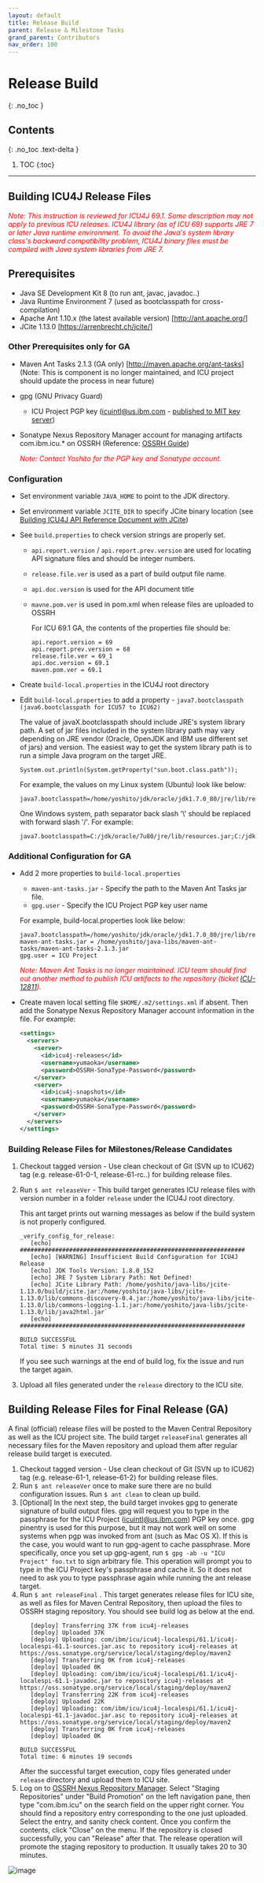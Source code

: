 ```yaml
---
layout: default
title: Release Build
parent: Release & Milestone Tasks
grand_parent: Contributors
nav_order: 100
---
```


<!--
© 2021 and later: Unicode, Inc. and others.
License & terms of use: http://www.unicode.org/copyright.html
-->

# Release Build
{: .no_toc }

## Contents
{: .no_toc .text-delta }

1. TOC
{:toc}

---

## Building ICU4J Release Files

<span style="color:red">*Note: This instruction is reviewed for ICU4J 69.1. Some
description may not apply to previous ICU releases. ICU4J library (as of ICU 69)
supports JRE 7 or later Java runtime environment. To avoid the Java's system
library class's backward compatibility problem, ICU4J binary files must be
compiled with Java system libraries from JRE 7.*</span>

## Prerequisites

*   Java SE Development Kit 8 (to run ant, javac, javadoc..)
*   Java Runtime Environment 7 (used as bootclasspath for cross-compilation)
*   Apache Ant 1.10.x (the latest available version)
    \[<http://ant.apache.org/>\]
*   JCite 1.13.0 \[<https://arrenbrecht.ch/jcite/>\]

### Other Prerequisites only for GA

*   Maven Ant Tasks 2.1.3 (GA only) \[<http://maven.apache.org/ant-tasks>\]
    (Note: This is component is no longer maintained, and ICU project should
    update the process in near future)
*   gpg (GNU Privacy Guard)
    *   ICU Project PGP key (icuintl@us.ibm.com - [published to MIT key
        server](https://pgp.mit.edu/pks/lookup?op=vindex&search=0x44CE7BF2825EA2CD))
*   Sonatype Nexus Repository Manager account for managing artifacts
    com.ibm.icu.\* on OSSRH (Reference: [OSSRH
    Guide](http://central.sonatype.org/pages/ossrh-guide.html))

    <span style="color:red">*Note: Contact Yoshito for the PGP key and Sonatype
    account.*</span>

### Configuration

*   Set environment variable `JAVA_HOME` to point to the JDK directory.
*   Set environment variable `JCITE_DIR` to specify JCite binary location (see[
    Building ICU4J API Reference Document with
    JCite](../../../setup/java/ant/index.md))
*   See `build.properties` to check version strings are properly set.
    *   `api.report.version` / `api.report.prev.version` are used for locating
        API signature files and should be integer numbers.
    *   `release.file.ver` is used as a part of build output file name.
    *   `api.doc.version` is used for the API document title
    *   `mavne.pom.ver` is used in pom.xml when release files are uploaded to
        OSSRH

        For ICU 69.1 GA, the contents of the properties file should be:
        ```
        api.report.version = 69
        api.report.prev.version = 68
        release.file.ver = 69_1
        api.doc.version = 69.1
        maven.pom.ver = 69.1
        ```

*   Create `build-local.properties` in the ICU4J root directory

*   Edit `build-local.properties` to add a property - `java7.bootclasspath
    (java6.bootclasspath for ICU57 to ICU62)`

    The value of javaX.bootclasspath should include JRE's system library path. A
    set of jar files included in the system library path may vary depending on
    JRE vendor (Oracle, OpenJDK and IBM use different set of jars) and version.
    The easiest way to get the system library path is to run a simple Java
    program on the target JRE.

        System.out.println(System.getProperty("sun.boot.class.path"));

    For example, the values on my Linux system (Ubuntu) look like below:

        java7.bootclasspath=/home/yoshito/jdk/oracle/jdk1.7.0_80/jre/lib/resources.jar:/home/yoshito/jdk/oracle/jdk1.7.0_80/jre/lib/rt.jar:/home/yoshito/jdk/oracle/jdk1.7.0_80/jre/lib/sunrsasign.jar:/home/yoshito/jdk/oracle/jdk1.7.0_80/jre/lib/jsse.jar:/home/yoshito/jdk/oracle/jdk1.7.0_80/jre/lib/jce.jar:/home/yoshito/jdk/oracle/jdk1.7.0_80/jre/lib/charsets.jar:/home/yoshito/jdk/oracle/jdk1.7.0_80/jre/lib/jfr.jar:/home/yoshito/jdk/oracle/jdk1.7.0_80/jre/classes

    One Windows system, path separator back slash '\\' should be replaced with
    forward slash '/'. For example:

        java7.bootclasspath=C:/jdk/oracle/7u80/jre/lib/resources.jar;C:/jdk/oracle/7u80/jre/lib/rt.jar;C:/jdk/oracle/7u80/jre/lib/sunrsasign.jar;C:/jdk/oracle/7u80/jre/lib/jsse.jar;C:/jdk/oracle/7u80/jre/lib/jce.jar;C:/jdk/oracle/7u80/jre/lib/charsets.jar;C:/jdk/oracle/7u80/jre/lib/jfr.jar;C:/jdk/oracle/7u80/jre/classes

### Additional Configuration for GA

*   Add 2 more properties to `build-local.properties`
    *   `maven-ant-tasks.jar` - Specify the path to the Maven Ant Tasks jar
        file.
    *   `gpg.user` - Specify the ICU Project PGP key user name

    For example, build-local.properties look like below:

    ```
    java7.bootclasspath=/home/yoshito/jdk/oracle/jdk1.7.0_80/jre/lib/resources.jar:/home/yoshito/jdk/oracle/jdk1.7.0_80/jre/lib/rt.jar:/home/yoshito/jdk/oracle/jdk1.7.0_80/jre/lib/sunrsasign.jar:/home/yoshito/jdk/oracle/jdk1.7.0_80/jre/lib/jsse.jar:/home/yoshito/jdk/oracle/jdk1.7.0_80/jre/lib/jce.jar:/home/yoshito/jdk/oracle/jdk1.7.0_80/jre/lib/charsets.jar:/home/yoshito/jdk/oracle/jdk1.7.0_80/jre/lib/jfr.jar:/home/yoshito/jdk/oracle/jdk1.7.0_80/jre/classes
    maven-ant-tasks.jar = /home/yoshito/java-libs/maven-ant-tasks/maven-ant-tasks-2.1.3.jar
    gpg.user = ICU Project
    ```

    <span style="color:red">*Note: Maven Ant Tasks is no longer maintained. ICU team should find out another method to publish ICU artifacts to the repository (ticket [ICU-12811](https://unicode-org.atlassian.net/browse/ICU-12811)).*</span>

*   Create maven local setting file `$HOME/.m2/settings.xml` if absent. Then add
    the Sonatype Nexus Repository Manager account information in the file. For
    example:
    ```xml
    <settings>
      <servers>
        <server>
          <id>icu4j-releases</id>
          <username>yumaoka</username>
          <password>OSSRH-SonaType-Password</password>
        </server>
        <server>
          <id>icu4j-snapshots</id>
          <username>yumaoka</username>
          <password>OSSRH-SonaType-Password</password>
        </server>
      </servers>
    </settings>
    ```

### Building Release Files for Milestones/Release Candidates

1. Checkout tagged version - Use clean checkout of Git (SVN up to ICU62) tag
   (e.g. release-61-0-1, release-61-rc..) for building release files.
2. Run `$ ant releaseVer` - This build target generates ICU release files with
   version number in a folder `release` under the ICU4J root directory.

   This ant target prints out warning messages as below if the build system is
   not properly configured.
   ```
   _verify_config_for_release:
      [echo] ################################################################
      [echo] [WARNING] Insufficient Build Configuration for ICU4J Release
      [echo] JDK Tools Version: 1.8.0_152
      [echo] JRE 7 System Library Path: Not Defined!
      [echo] JCite Library Path: /home/yoshito/java-libs/jcite-1.13.0/build/jcite.jar:/home/yoshito/java-libs/jcite-1.13.0/lib/commons-discovery-0.4.jar:/home/yoshito/java-libs/jcite-1.13.0/lib/commons-logging-1.1.jar:/home/yoshito/java-libs/jcite-1.13.0/lib/java2html.jar`
      [echo] ################################################################

   BUILD SUCCESSFUL
   Total time: 5 minutes 31 seconds
   ```
   If you see such warnings at the end of build log, fix the issue and run the
   target again.
3. Upload all files generated under the `release` directory to the ICU site.

## Building Release Files for Final Release (GA)

A final (official) release files will be posted to the Maven Central Repository
as well as the ICU project site. The build target `releaseFinal` generates all
necessary files for the Maven repository and upload them after regular release
build target is executed.
1. Checkout tagged version - Use clean checkout of Git (SVN up to ICU62) tag
   (e.g. release-61-1, release-61-2) for building release files.
2. Run `$ ant releaseVer` once to make sure there are no build configuration
   issues. Run `$ ant clean` to clean up build.
3. \[Optional\] In the next step, the build target invokes gpg to generate
   signature of build output files. gpg will request you to type in the
   passphrase for the ICU Project (icuintl@us.ibm.com) PGP key once. gpg
   pinentry is used for this purpose, but it may not work well on some systems
   when pgp was invoked from ant (such as Mac OS X). If this is the case, you
   would want to run gpg-agent to cache passphrase. More specifically, once you
   set up gpg-agent, run `$ gpg -ab -u "ICU Project" foo.txt` to sign arbitrary
   file. This operation will prompt you to type in the ICU Project key's
   passphrase and cache it. So it does not need to ask you to type passphrase
   again while running the ant release target.
4. Run `$ ant releaseFinal` . This target generates release files for ICU site,
   as well as files for Maven Central Repository, then upload the files to OSSRH
   staging repository. You should see build log as below at the end.
   ```
      [deploy] Transferring 37K from icu4j-releases
      [deploy] Uploaded 37K
      [deploy] Uploading: com/ibm/icu/icu4j-localespi/61.1/icu4j-localespi-61.1-sources.jar.asc to repository icu4j-releases at https://oss.sonatype.org/service/local/staging/deploy/maven2
      [deploy] Transferring 0K from icu4j-releases
      [deploy] Uploaded 0K
      [deploy] Uploading: com/ibm/icu/icu4j-localespi/61.1/icu4j-localespi-61.1-javadoc.jar to repository icu4j-releases at https://oss.sonatype.org/service/local/staging/deploy/maven2
      [deploy] Transferring 22K from icu4j-releases
      [deploy] Uploaded 22K
      [deploy] Uploading: com/ibm/icu/icu4j-localespi/61.1/icu4j-localespi-61.1-javadoc.jar.asc to repository icu4j-releases at https://oss.sonatype.org/service/local/staging/deploy/maven2
      [deploy] Transferring 0K from icu4j-releases
      [deploy] Uploaded 0K

   BUILD SUCCESSFUL
   Total time: 6 minutes 19 seconds
   ```
   After the successful target execution, copy files generated under `release`
   directory and upload them to ICU site.
5. Log on to [OSSRH Nexus Repository Manager](https://oss.sonatype.org/). Select
   "Staging Repositories" under "Build Promotion" on the left navigation pane,
   then type "com.ibm.icu" on the search field on the upper right corner. You
   should find a repository entry corresponding to the one just uploaded. Select
   the entry, and sanity check content. Once you confirm the contents, click
   "Close" on the menu. If the repository is closed successfully, you can
   "Release" after that. The release operation will promote the staging
   repository to production. It usually takes 20 to 30 minutes.

![image](NexusRepoMan.png)
